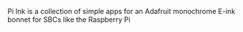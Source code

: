 Pi Ink is a collection of simple apps for an Adafruit monochrome E-ink bonnet for SBCs like the Raspberry Pi  

